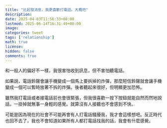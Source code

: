 ```yaml
---
title: "比起發消息，我更喜歡打電話。大概吧"
description: 
date: 2025-04-03T11:56:33+08:00
lastmod: 2025-06-14T16:31:49+08:00
image: 
categories: tweet
tags: ['relationship']
math: true
license: 
hidden: false
comments: true
---
```


和一般人的偏好不一樣，我很害怕收到訊息，但不害怕聽電話。

如果説，電話鈴聲會讓手機變成一個馬上要拆掉的炸彈，那麼短信鈴聲就會讓手機變成一個可以暫時放著不拆的炸彈。後者聽起來很好，但明顯更加恐怖。

雖然我打電話或者接電話前也會很緊張，但我很喜歡一按下按鈕就能自然而然地說話，一掛掉就無事一身輕的感覺。就算沒有人接聽也不會感到不快。

可能是因為現在的社會不可能再會有人打電話騷擾我，我才會這樣想吧。反正時代也回不去了，我也不會知道如果所有人都打電話找我的話，我會有什麼感覺。

